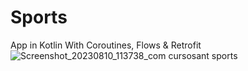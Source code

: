 # Sports
App in Kotlin With Coroutines, Flows &amp; Retrofit
![Screenshot_20230810_113738_com cursosant sports](https://github.com/JoseJonatan/Sports/assets/55114191/9d99467b-5bec-4a86-96ba-690330986f83)
